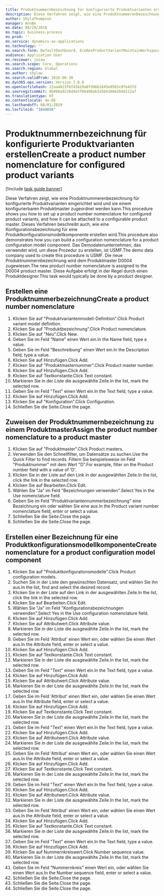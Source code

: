 ```yaml
---
title: Produktnummernbezeichnung für konfigurierte Produktvarianten erstellen
description: Diese Verfahren zeigt, wie eine Produktnummerenbezeichnung für konfigurierte Produktvarianten eingerichtet wird und sie einem konfigurierbaren Produktmaster zugeordnet werden kann.
author: ShylaThompson
manager: AnnBe
ms.date: 08/29/2018
ms.topic: business-process
ms.prod: ''
ms.service: dynamics-ax-applications
ms.technology: ''
ms.search.form: DefaultDashboard, EcoResProductVariantMaintainWorkspace, EcoResNomenclature, EcoResProductListPage, EcoResProductDetails, PCProductConfigurationModelListPage, PCProductConfigurationModelDetails
audience: Application User
ms.reviewer: josaw
ms.search.scope: Core, Operations
ms.search.region: Global
ms.author: shylaw
ms.search.validFrom: 2016-06-30
ms.dyn365.ops.version: Version 7.0.0
ms.openlocfilehash: 22aa4823fbf43b29a8fd9661645e8563c07e437d
ms.sourcegitcommit: 8b4b6a9226d4e5f66498ab2a5b4160e26dd112af
ms.translationtype: HT
ms.contentlocale: de-DE
ms.lasthandoff: 08/01/2019
ms.locfileid: "1844656"
---
```

# <a name="create-a-product-number-nomenclature-for-configured-product-variants"></a><span data-ttu-id="3a276-103">Produktnummernbezeichnung für konfigurierte Produktvarianten erstellen</span><span class="sxs-lookup"><span data-stu-id="3a276-103">Create a product number nomenclature for configured product variants</span></span>

[!include [task guide banner](../../includes/task-guide-banner.md)]

<span data-ttu-id="3a276-104">Diese Verfahren zeigt, wie eine Produktnummerenbezeichnung für konfigurierte Produktvarianten eingerichtet wird und sie einem konfigurierbaren Produktmaster zugeordnet werden kann.</span><span class="sxs-lookup"><span data-stu-id="3a276-104">This procedure shows you how to set up a product number nomenclature for configured product variants, and how it can be attached to a configurable product master.</span></span> <span data-ttu-id="3a276-105">Dieses Verfahren beschreibt auch, wie eine Konfigurationsbezeichnung für eine Produktkonfigurationsmodellkomponente erstellen wird.</span><span class="sxs-lookup"><span data-stu-id="3a276-105">This procedure also demonstrates how you can build a configuration nomenclature for a product configuration model component.</span></span> <span data-ttu-id="3a276-106">Das Demodatenunternehmen, das verwendet wird, um diese Prozedur zu erstellen, ist USMF.</span><span class="sxs-lookup"><span data-stu-id="3a276-106">The demo data company used to create this procedure is USMF.</span></span> <span data-ttu-id="3a276-107">Die neue Produktnummernbezeichnung wird dem Produktmaster D0004 zugewiesen.</span><span class="sxs-lookup"><span data-stu-id="3a276-107">The new product number nomenclature is assigned to the D0004 product master.</span></span> <span data-ttu-id="3a276-108">Diese Aufgabe erfolgt in der Regel durch einen Produktdesigner.</span><span class="sxs-lookup"><span data-stu-id="3a276-108">This task would typically be done by a product designer.</span></span>


## <a name="create-a-product-number-nomenclature"></a><span data-ttu-id="3a276-109">Erstellen eine Produktnummerbezeichnung</span><span class="sxs-lookup"><span data-stu-id="3a276-109">Create a product number nomenclature</span></span>
1. <span data-ttu-id="3a276-110">Klicken Sie auf "Produktvariantenmodell-Definition".</span><span class="sxs-lookup"><span data-stu-id="3a276-110">Click Product variant model definition.</span></span>
2. <span data-ttu-id="3a276-111">Klicken Sie auf "Produktbezeichnung".</span><span class="sxs-lookup"><span data-stu-id="3a276-111">Click Product nomenclature.</span></span>
3. <span data-ttu-id="3a276-112">Klicken Sie auf "Neu".</span><span class="sxs-lookup"><span data-stu-id="3a276-112">Click New.</span></span>
4. <span data-ttu-id="3a276-113">Geben Sie im Feld "Name" einen Wert ein.</span><span class="sxs-lookup"><span data-stu-id="3a276-113">In the Name field, type a value.</span></span>
5. <span data-ttu-id="3a276-114">Geben Sie im Feld "Beschreibung" einen Wert ein.</span><span class="sxs-lookup"><span data-stu-id="3a276-114">In the Description field, type a value.</span></span>
6. <span data-ttu-id="3a276-115">Klicken Sie auf Hinzufügen.</span><span class="sxs-lookup"><span data-stu-id="3a276-115">Click Add.</span></span>
7. <span data-ttu-id="3a276-116">Klicken Sie auf "Produktmasternummer".</span><span class="sxs-lookup"><span data-stu-id="3a276-116">Click Product master number.</span></span>
8. <span data-ttu-id="3a276-117">Klicken Sie auf Hinzufügen.</span><span class="sxs-lookup"><span data-stu-id="3a276-117">Click Add.</span></span>
9. <span data-ttu-id="3a276-118">Klicken Sie auf Textkonstante.</span><span class="sxs-lookup"><span data-stu-id="3a276-118">Click Text constant.</span></span>
10. <span data-ttu-id="3a276-119">Markieren Sie in der Liste die ausgewählte Zeile.</span><span class="sxs-lookup"><span data-stu-id="3a276-119">In the list, mark the selected row.</span></span>
11. <span data-ttu-id="3a276-120">Geben Sie im Feld "Text" einen Wert ein.</span><span class="sxs-lookup"><span data-stu-id="3a276-120">In the Text field, type a value.</span></span>
12. <span data-ttu-id="3a276-121">Klicken Sie auf Hinzufügen.</span><span class="sxs-lookup"><span data-stu-id="3a276-121">Click Add.</span></span>
13. <span data-ttu-id="3a276-122">Klicken Sie auf "Konfiguration".</span><span class="sxs-lookup"><span data-stu-id="3a276-122">Click Configuration.</span></span>
14. <span data-ttu-id="3a276-123">Schließen Sie die Seite.</span><span class="sxs-lookup"><span data-stu-id="3a276-123">Close the page.</span></span>

## <a name="assign-the-product-number-nomenclature-to-a-product-master"></a><span data-ttu-id="3a276-124">Zuweisen der Produktnummernbezeichnung zu einem Produktmaster</span><span class="sxs-lookup"><span data-stu-id="3a276-124">Assign the product number nomenclature to a product master</span></span>
1. <span data-ttu-id="3a276-125">Klicken Sie auf "Produktmaster".</span><span class="sxs-lookup"><span data-stu-id="3a276-125">Click Product masters.</span></span>
2. <span data-ttu-id="3a276-126">Verwenden Sie den Schnellfilter, um Datensätze zu suchen.</span><span class="sxs-lookup"><span data-stu-id="3a276-126">Use the Quick Filter to find records.</span></span> <span data-ttu-id="3a276-127">Filtern Sie beispielsweise im Feld "Produktnummer" mit dem Wert "D".</span><span class="sxs-lookup"><span data-stu-id="3a276-127">For example, filter on the Product number field with a value of 'D'.</span></span>
3. <span data-ttu-id="3a276-128">Klicken Sie in der Liste auf den Link in der ausgewählten Zeile.</span><span class="sxs-lookup"><span data-stu-id="3a276-128">In the list, click the link in the selected row.</span></span>
4. <span data-ttu-id="3a276-129">Klicken Sie auf Bearbeiten.</span><span class="sxs-lookup"><span data-stu-id="3a276-129">Click Edit.</span></span>
5. <span data-ttu-id="3a276-130">Wählen Sie "Ja" im Feld "Bezeichnungen verwenden".</span><span class="sxs-lookup"><span data-stu-id="3a276-130">Select Yes in the Use nomenclature field.</span></span>
6. <span data-ttu-id="3a276-131">Geben Sie im Feld "Produktvariantennummerbezeichnung" eine Bezeichnung ein oder wählen Sie eine aus.</span><span class="sxs-lookup"><span data-stu-id="3a276-131">In the Product variant number nomenclature field, enter or select a value.</span></span>
7. <span data-ttu-id="3a276-132">Schließen Sie die Seite.</span><span class="sxs-lookup"><span data-stu-id="3a276-132">Close the page.</span></span>
8. <span data-ttu-id="3a276-133">Schließen Sie die Seite.</span><span class="sxs-lookup"><span data-stu-id="3a276-133">Close the page.</span></span>

## <a name="create-nomenclature-for-a-product-configuration-model-component"></a><span data-ttu-id="3a276-134">Erstellen einer Bezeichnung für eine Produktkonfigurationsmodellkomponente</span><span class="sxs-lookup"><span data-stu-id="3a276-134">Create nomenclature for a product configuration model component</span></span>
1. <span data-ttu-id="3a276-135">Klicken Sie auf "Produktkonfigurationsmodelle".</span><span class="sxs-lookup"><span data-stu-id="3a276-135">Click Product configuration models.</span></span>
2. <span data-ttu-id="3a276-136">Suchen Sie in der Liste den gewünschten Datensatz, und wählen Sie ihn aus.</span><span class="sxs-lookup"><span data-stu-id="3a276-136">In the list, find and select the desired record.</span></span>
3. <span data-ttu-id="3a276-137">Klicken Sie in der Liste auf den Link in der ausgewählten Zeile.</span><span class="sxs-lookup"><span data-stu-id="3a276-137">In the list, click the link in the selected row.</span></span>
4. <span data-ttu-id="3a276-138">Klicken Sie auf Bearbeiten.</span><span class="sxs-lookup"><span data-stu-id="3a276-138">Click Edit.</span></span>
5. <span data-ttu-id="3a276-139">Wählen Sie "Ja" im Feld "Konfigurationsbezeichnungen verwenden".</span><span class="sxs-lookup"><span data-stu-id="3a276-139">Select Yes in the Use configuration nomenclature field.</span></span>
6. <span data-ttu-id="3a276-140">Klicken Sie auf Hinzufügen.</span><span class="sxs-lookup"><span data-stu-id="3a276-140">Click Add.</span></span>
7. <span data-ttu-id="3a276-141">Klicken Sie auf Attributwert.</span><span class="sxs-lookup"><span data-stu-id="3a276-141">Click Attribute value.</span></span>
8. <span data-ttu-id="3a276-142">Markieren Sie in der Liste die ausgewählte Zeile.</span><span class="sxs-lookup"><span data-stu-id="3a276-142">In the list, mark the selected row.</span></span>
9. <span data-ttu-id="3a276-143">Geben Sie im Feld 'Attribut' einen Wert ein, oder wählen Sie einen Wert aus.</span><span class="sxs-lookup"><span data-stu-id="3a276-143">In the Attribute field, enter or select a value.</span></span>
10. <span data-ttu-id="3a276-144">Klicken Sie auf Hinzufügen.</span><span class="sxs-lookup"><span data-stu-id="3a276-144">Click Add.</span></span>
11. <span data-ttu-id="3a276-145">Klicken Sie auf Textkonstante.</span><span class="sxs-lookup"><span data-stu-id="3a276-145">Click Text constant.</span></span>
12. <span data-ttu-id="3a276-146">Markieren Sie in der Liste die ausgewählte Zeile.</span><span class="sxs-lookup"><span data-stu-id="3a276-146">In the list, mark the selected row.</span></span>
13. <span data-ttu-id="3a276-147">Geben Sie im Feld "Text" einen Wert ein.</span><span class="sxs-lookup"><span data-stu-id="3a276-147">In the Text field, type a value.</span></span>
14. <span data-ttu-id="3a276-148">Klicken Sie auf Hinzufügen.</span><span class="sxs-lookup"><span data-stu-id="3a276-148">Click Add.</span></span>
15. <span data-ttu-id="3a276-149">Klicken Sie auf Attributwert.</span><span class="sxs-lookup"><span data-stu-id="3a276-149">Click Attribute value.</span></span>
16. <span data-ttu-id="3a276-150">Markieren Sie in der Liste die ausgewählte Zeile.</span><span class="sxs-lookup"><span data-stu-id="3a276-150">In the list, mark the selected row.</span></span>
17. <span data-ttu-id="3a276-151">Geben Sie im Feld 'Attribut' einen Wert ein, oder wählen Sie einen Wert aus.</span><span class="sxs-lookup"><span data-stu-id="3a276-151">In the Attribute field, enter or select a value.</span></span>
18. <span data-ttu-id="3a276-152">Klicken Sie auf Hinzufügen.</span><span class="sxs-lookup"><span data-stu-id="3a276-152">Click Add.</span></span>
19. <span data-ttu-id="3a276-153">Klicken Sie auf Textkonstante.</span><span class="sxs-lookup"><span data-stu-id="3a276-153">Click Text constant.</span></span>
20. <span data-ttu-id="3a276-154">Markieren Sie in der Liste die ausgewählte Zeile.</span><span class="sxs-lookup"><span data-stu-id="3a276-154">In the list, mark the selected row.</span></span>
21. <span data-ttu-id="3a276-155">Geben Sie im Feld "Text" einen Wert ein.</span><span class="sxs-lookup"><span data-stu-id="3a276-155">In the Text field, type a value.</span></span>
22. <span data-ttu-id="3a276-156">Klicken Sie auf Hinzufügen.</span><span class="sxs-lookup"><span data-stu-id="3a276-156">Click Add.</span></span>
23. <span data-ttu-id="3a276-157">Klicken Sie auf Attributwert.</span><span class="sxs-lookup"><span data-stu-id="3a276-157">Click Attribute value.</span></span>
24. <span data-ttu-id="3a276-158">Markieren Sie in der Liste die ausgewählte Zeile.</span><span class="sxs-lookup"><span data-stu-id="3a276-158">In the list, mark the selected row.</span></span>
25. <span data-ttu-id="3a276-159">Geben Sie im Feld 'Attribut' einen Wert ein, oder wählen Sie einen Wert aus.</span><span class="sxs-lookup"><span data-stu-id="3a276-159">In the Attribute field, enter or select a value.</span></span>
26. <span data-ttu-id="3a276-160">Klicken Sie auf Hinzufügen.</span><span class="sxs-lookup"><span data-stu-id="3a276-160">Click Add.</span></span>
27. <span data-ttu-id="3a276-161">Klicken Sie auf Textkonstante.</span><span class="sxs-lookup"><span data-stu-id="3a276-161">Click Text constant.</span></span>
28. <span data-ttu-id="3a276-162">Markieren Sie in der Liste die ausgewählte Zeile.</span><span class="sxs-lookup"><span data-stu-id="3a276-162">In the list, mark the selected row.</span></span>
29. <span data-ttu-id="3a276-163">Geben Sie im Feld "Text" einen Wert ein.</span><span class="sxs-lookup"><span data-stu-id="3a276-163">In the Text field, type a value.</span></span>
30. <span data-ttu-id="3a276-164">Klicken Sie auf Hinzufügen.</span><span class="sxs-lookup"><span data-stu-id="3a276-164">Click Add.</span></span>
31. <span data-ttu-id="3a276-165">Klicken Sie auf Attributwert.</span><span class="sxs-lookup"><span data-stu-id="3a276-165">Click Attribute value.</span></span>
32. <span data-ttu-id="3a276-166">Markieren Sie in der Liste die ausgewählte Zeile.</span><span class="sxs-lookup"><span data-stu-id="3a276-166">In the list, mark the selected row.</span></span>
33. <span data-ttu-id="3a276-167">Geben Sie im Feld 'Attribut' einen Wert ein, oder wählen Sie einen Wert aus.</span><span class="sxs-lookup"><span data-stu-id="3a276-167">In the Attribute field, enter or select a value.</span></span>
34. <span data-ttu-id="3a276-168">Klicken Sie auf Hinzufügen.</span><span class="sxs-lookup"><span data-stu-id="3a276-168">Click Add.</span></span>
35. <span data-ttu-id="3a276-169">Klicken Sie auf Textkonstante.</span><span class="sxs-lookup"><span data-stu-id="3a276-169">Click Text constant.</span></span>
36. <span data-ttu-id="3a276-170">Markieren Sie in der Liste die ausgewählte Zeile.</span><span class="sxs-lookup"><span data-stu-id="3a276-170">In the list, mark the selected row.</span></span>
37. <span data-ttu-id="3a276-171">Geben Sie im Feld "Text" einen Wert ein.</span><span class="sxs-lookup"><span data-stu-id="3a276-171">In the Text field, type a value.</span></span>
38. <span data-ttu-id="3a276-172">Klicken Sie auf Hinzufügen.</span><span class="sxs-lookup"><span data-stu-id="3a276-172">Click Add.</span></span>
39. <span data-ttu-id="3a276-173">Klicken Sie auf Nummernkreiswert.</span><span class="sxs-lookup"><span data-stu-id="3a276-173">Click Number sequence value.</span></span>
40. <span data-ttu-id="3a276-174">Markieren Sie in der Liste die ausgewählte Zeile.</span><span class="sxs-lookup"><span data-stu-id="3a276-174">In the list, mark the selected row.</span></span>
41. <span data-ttu-id="3a276-175">Geben Sie im Feld "Nummernkreis" einen Wert ein, oder wählen Sie einen Wert aus.</span><span class="sxs-lookup"><span data-stu-id="3a276-175">In the Number sequence field, enter or select a value.</span></span>
42. <span data-ttu-id="3a276-176">Schließen Sie die Seite.</span><span class="sxs-lookup"><span data-stu-id="3a276-176">Close the page.</span></span>
43. <span data-ttu-id="3a276-177">Schließen Sie die Seite.</span><span class="sxs-lookup"><span data-stu-id="3a276-177">Close the page.</span></span>
44. <span data-ttu-id="3a276-178">Schließen Sie die Seite.</span><span class="sxs-lookup"><span data-stu-id="3a276-178">Close the page.</span></span>


